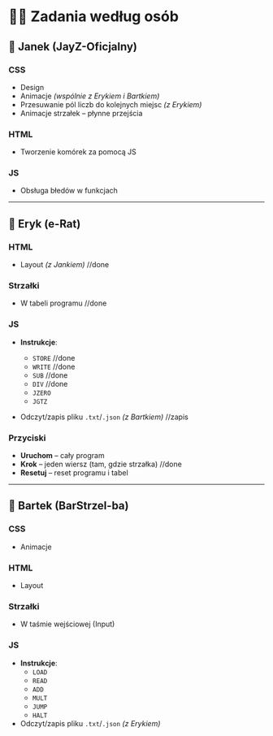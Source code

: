 # 🧑‍💻 Zadania według osób

## 👤 Janek (JayZ-Oficjalny)

### CSS
- Design
- Animacje *(wspólnie z Erykiem i Bartkiem)*
- Przesuwanie pól liczb do kolejnych miejsc *(z Erykiem)*
- Animacje strzałek – płynne przejścia

### HTML
- Tworzenie komórek za pomocą JS

### JS 
- Obsługa błedów w funkcjach

---

## 👤 Eryk (e-Rat)

### HTML
- Layout *(z Jankiem)* //done

### Strzałki
- W tabeli programu //done

### JS
- **Instrukcje**:
  - `STORE` //done
  - `WRITE` //done
  - `SUB` //done
  - `DIV` //done
  - `JZERO`
  - `JGTZ`

- Odczyt/zapis pliku `.txt`/`.json` *(z Bartkiem)* //zapis

### Przyciski
- **Uruchom** – cały program
- **Krok** – jeden wiersz (tam, gdzie strzałka) //done
- **Resetuj** – reset programu i tabel

---

## 👤 Bartek (BarStrzel-ba)

### CSS
- Animacje

### HTML
- Layout

### Strzałki
- W taśmie wejściowej (Input)

### JS
- **Instrukcje**:
  - `LOAD`
  - `READ`
  - `ADD`
  - `MULT`
  - `JUMP`
  - `HALT`
- Odczyt/zapis pliku `.txt`/`.json` *(z Erykiem)*

